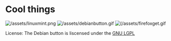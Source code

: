 # Cool things

![/assets/linuxmint.png](https://linuxmint.com/)   ![/assets/debianbutton.gif](https://debian.org) ![(/assets/firefoxget.gif](https://www.mozilla.org/en-US/firefox/new/)




License: The Debian button is liscensed under the [GNU LGPL](https://www.gnu.org/licenses/lgpl-3.0.html)
